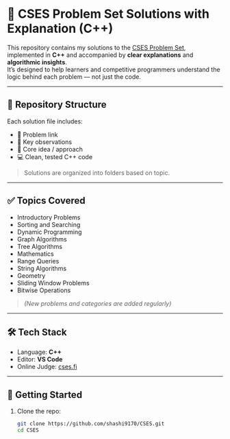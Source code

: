 # 📘 CSES Problem Set Solutions with Explanation (C++)

This repository contains my solutions to the [CSES Problem Set](https://cses.fi/problemset/), implemented in **C++** and accompanied by **clear explanations** and **algorithmic insights**.  
It’s designed to help learners and competitive programmers understand the logic behind each problem — not just the code.

---

## 📁 Repository Structure

Each solution file includes:
- 🔗 Problem link
- 🧠 Key observations
- 🧭 Core idea / approach
- 💻 Clean, tested C++ code

> Solutions are organized into folders based on topic.

---

## ✅ Topics Covered

- Introductory Problems
- Sorting and Searching
- Dynamic Programming
- Graph Algorithms
- Tree Algorithms
- Mathematics
- Range Queries
- String Algorithms
- Geometry
- Sliding Window Problems
- Bitwise Operations

> *(New problems and categories are added regularly)*

---

## 🛠️ Tech Stack

- Language: **C++**
- Editor: **VS Code**
- Online Judge: [cses.fi](https://cses.fi/problemset/)

---

## 🚀 Getting Started

1. Clone the repo:
   ```bash
   git clone https://github.com/shashi9170/CSES.git
   cd CSES
